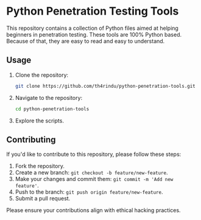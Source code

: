 # Python Penetration Testing Tools

This repository contains a collection of Python files aimed at helping beginners in penetration testing. These tools are 100% Python based. Because of that, they are easy to read and easy to understand.

## Usage

1. Clone the repository:

   ```bash
   git clone https://github.com/th4rindu/python-penetration-tools.git
   ```

2. Navigate to the repository:

   ```bash
   cd python-penetration-tools
   ```

3. Explore the scripts.

## Contributing

If you'd like to contribute to this repository, please follow these steps:

1. Fork the repository.
2. Create a new branch: `git checkout -b feature/new-feature`.
3. Make your changes and commit them: `git commit -m 'Add new feature'`.
4. Push to the branch: `git push origin feature/new-feature`.
5. Submit a pull request.

Please ensure your contributions align with ethical hacking practices.
